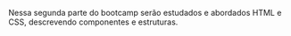 Nessa segunda parte do bootcamp serão estudados e abordados HTML e CSS, descrevendo componentes e estruturas.